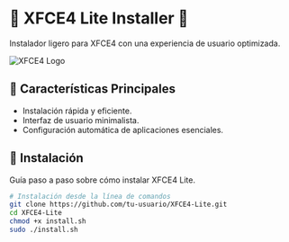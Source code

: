 <!-- Título del Proyecto -->
# 🌈 XFCE4 Lite Installer 🚀

<!-- Descripción -->
Instalador ligero para XFCE4 con una experiencia de usuario optimizada.

<!-- Logo o Imagen Principal -->
![XFCE4 Logo](https://icons.iconarchive.com/icons/alecive/flatwoken/512/Apps-Start-Here-Xfce-icon.png)

## 🌟 Características Principales

- Instalación rápida y eficiente.
- Interfaz de usuario minimalista.
- Configuración automática de aplicaciones esenciales.
  
## 🚀 Instalación

Guía paso a paso sobre cómo instalar XFCE4 Lite.

```bash
# Instalación desde la línea de comandos
git clone https://github.com/tu-usuario/XFCE4-Lite.git
cd XFCE4-Lite
chmod +x install.sh
sudo ./install.sh
